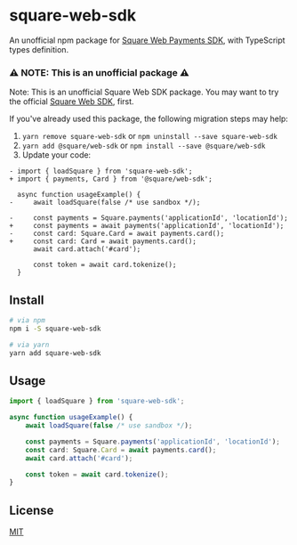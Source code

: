 # square-web-sdk

An unofficial npm package for [Square Web Payments SDK](https://developer.squareup.com/reference/sdks/web/payments),
with TypeScript types definition.

### ⚠️ NOTE: This is an unofficial package ⚠️

Note: This is an unofficial Square Web SDK package. You may want to try the official [Square Web SDK](https://github.com/square/web-sdk), first. 

If you've already used this package, the following migration steps may help:

1. `yarn remove square-web-sdk` or `npm uninstall --save square-web-sdk`
2. `yarn add @square/web-sdk` or `npm install --save @square/web-sdk`
3. Update your code:

```
- import { loadSquare } from 'square-web-sdk';
+ import { payments, Card } from '@square/web-sdk';

  async function usageExample() {
-     await loadSquare(false /* use sandbox */);

-     const payments = Square.payments('applicationId', 'locationId');
+     const payments = await payments('applicationId', 'locationId');
-     const card: Square.Card = await payments.card();
+     const card: Card = await payments.card();
      await card.attach('#card');

      const token = await card.tokenize();
  }
```

## Install

```bash
# via npm
npm i -S square-web-sdk

# via yarn
yarn add square-web-sdk
```

## Usage

```typescript
import { loadSquare } from 'square-web-sdk';

async function usageExample() {
    await loadSquare(false /* use sandbox */);

    const payments = Square.payments('applicationId', 'locationId');
    const card: Square.Card = await payments.card();
    await card.attach('#card');

    const token = await card.tokenize();
}
```

## License

[MIT](./LICENSE)
